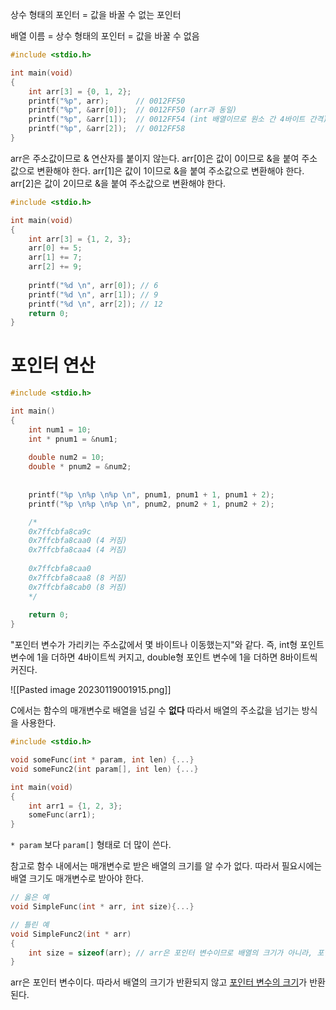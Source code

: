 상수 형태의 포인터 = 값을 바꿀 수 없는 포인터

배열 이름 = 상수 형태의 포인터 = 값을 바꿀 수 없음

```c
#include <stdio.h>

int main(void)
{
	int arr[3] = {0, 1, 2};
	printf("%p", arr);      // 0012FF50
	printf("%p", &arr[0]);  // 0012FF50 (arr과 동일)
	printf("%p", &arr[1]);  // 0012FF54 (int 배열이므로 원소 간 4바이트 간격)
	printf("%p", &arr[2]);  // 0012FF58
}
```

arr은 주소값이므로 & 연산자를 붙이지 않는다.
arr[0]은 값이 0이므로 &을 붙여 주소값으로 변환해야 한다.
arr[1]은 값이 1이므로 &을 붙여 주소값으로 변환해야 한다.
arr[2]은 값이 2이므로 &을 붙여 주소값으로 변환해야 한다.

```c
#include <stdio.h>

int main(void)
{
    int arr[3] = {1, 2, 3};
    arr[0] += 5;
    arr[1] += 7;
    arr[2] += 9;
    
    printf("%d \n", arr[0]); // 6
    printf("%d \n", arr[1]); // 9
    printf("%d \n", arr[2]); // 12
    return 0;
}
```

# 포인터 연산
```c
#include <stdio.h>

int main()
{
    int num1 = 10;
    int * pnum1 = &num1;
    
    double num2 = 10;
    double * pnum2 = &num2;
    
    
    printf("%p \n%p \n%p \n", pnum1, pnum1 + 1, pnum1 + 2);
    printf("%p \n%p \n%p \n", pnum2, pnum2 + 1, pnum2 + 2);

	/*
	0x7ffcbfa8ca9c 
	0x7ffcbfa8caa0 (4 커짐)
	0x7ffcbfa8caa4 (4 커짐)
	
	0x7ffcbfa8caa0 
	0x7ffcbfa8caa8 (8 커짐)
	0x7ffcbfa8cab0 (8 커짐)
	*/
    
    return 0;
}
```
"포인터 변수가 가리키는 주소값에서 몇 바이트나 이동했는지"와 같다.
즉, int형 포인트 변수에 1을 더하면 4바이트씩 커지고, double형 포인트 변수에 1을 더하면 8바이트씩 커진다.

![[Pasted image 20230119001915.png]]


C에서는 함수의 매개변수로 배열을 넘길 수 **없다**
따라서 배열의 주소값을 넘기는 방식을 사용한다.

```c
#include <stdio.h>

void someFunc(int * param, int len) {...}
void someFunc2(int param[], int len) {...}

int main(void)
{
	int arr1 = {1, 2, 3};
	someFunc(arr1);
}
```
`* param` 보다 `param[]` 형태로 더 많이 쓴다.



참고로 함수 내에서는 매개변수로 받은 배열의 크기를 알 수가 없다.
따라서 필요시에는 배열 크기도 매개변수로 받아야 한다.

```c
// 옳은 예
void SimpleFunc(int * arr, int size){...}

// 틀린 예
void SimpleFunc2(int * arr)
{
	int size = sizeof(arr); // arr은 포인터 변수이므로 배열의 크기가 아니라, 포인터 변수의 크기를 반환함
}
```

arr은 포인터 변수이다. 따라서 배열의 크기가 반환되지 않고 [포인터 변수의 크기](./포인터%20변수의%20크기.md)가 반환된다.